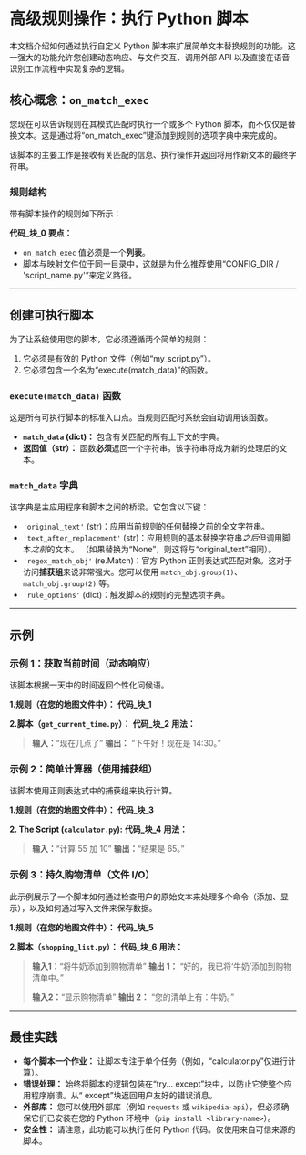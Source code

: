 # 高级规则操作：执行 Python 脚本

本文档介绍如何通过执行自定义 Python 脚本来扩展简单文本替换规则的功能。这一强大的功能允许您创建动态响应、与文件交互、调用外部 API 以及直接在语音识别工作流程中实现复杂的逻辑。

## 核心概念：`on_match_exec`

您现在可以告诉规则在其模式匹配时执行一个或多个 Python 脚本，而不仅仅是替换文本。这是通过将“on_match_exec”键添加到规则的选项字典中来完成的。

该脚本的主要工作是接收有关匹配的信息、执行操作并返回将用作新文本的最终字符串。

### 规则结构

带有脚本操作的规则如下所示：

__代码_块_0__
**要点：**
- `on_match_exec` 值必须是一个**列表**。
- 脚本与映射文件位于同一目录中，这就是为什么推荐使用“CONFIG_DIR / 'script_name.py'”来定义路径。

---

## 创建可执行脚本

为了让系统使用您的脚本，它必须遵循两个简单的规则：
1. 它必须是有效的 Python 文件（例如“my_script.py”）。
2. 它必须包含一个名为“execute(match_data)”的函数。

### `execute(match_data)` 函数

这是所有可执行脚本的标准入口点。当规则匹配时系统会自动调用该函数。

- **`match_data` (dict)：** 包含有关匹配的所有上下文的字典。
- **返回值（str）：** 函数**必须**返回一个字符串。该字符串将成为新的处理后的文本。

### `match_data` 字典

该字典是主应用程序和脚本之间的桥梁。它包含以下键：

* `'original_text'` (str)：应用当前规则的任何替换之前的全文字符串。
* `'text_after_replacement'` (str)：应用规则的基本替换字符串*之后*但调用脚本*之前*的文本。 （如果替换为“None”，则这将与“original_text”相同）。
* `'regex_match_obj'` (re.Match)：官方 Python 正则表达式匹配对象。这对于访问**捕获组**来说非常强大。您可以使用 `match_obj.group(1)`、`match_obj.group(2)` 等。
* `'rule_options'` (dict)：触发脚本的规则的完整选项字典。

---

## 示例

### 示例 1：获取当前时间（动态响应）

该脚本根据一天中的时间返回个性化问候语。

**1.规则（在您的地图文件中）：**
__代码_块_1__

**2.脚本（`get_current_time.py`）：**
__代码_块_2__
**用法：**
> **输入：**“现在几点了”
> **输出：** “下午好！现在是 14:30。”

### 示例 2：简单计算器（使用捕获组）

该脚本使用正则表达式中的捕获组来执行计算。

**1.规则（在您的地图文件中）：**
__代码_块_3__

**2. The Script (`calculator.py`):**
__代码_块_4__
**用法：**
> **输入：**“计算 55 加 10”
> **输出：**“结果是 65。”

### 示例 3：持久购物清单（文件 I/O）

此示例展示了一个脚本如何通过检查用户的原始文本来处理多个命令（添加、显示），以及如何通过写入文件来保存数据。

**1.规则（在您的地图文件中）：**
__代码_块_5__

**2.脚本（`shopping_list.py`）：**
__代码_块_6__
**用法：**
> **输入1：**“将牛奶添加到购物清单”
> **输出 1：** “好的，我已将‘牛奶’添加到购物清单中。”
>
> **输入2：**“显示购物清单”
> **输出 2：** “您的清单上有：牛奶。”

---

## 最佳实践

- **每个脚本一个作业：** 让脚本专注于单个任务（例如，“calculator.py”仅进行计算）。
- **错误处理：** 始终将脚本的逻辑包装在“try... except”块中，以防止它使整个应用程序崩溃。从“ except”块返回用户友好的错误消息。
- **外部库：** 您可以使用外部库（例如 `requests` 或 `wikipedia-api`），但必须确保它们已安装在您的 Python 环境中（`pip install <library-name>`）。
- **安全性：** 请注意，此功能可以执行任何 Python 代码。仅使用来自可信来源的脚本。